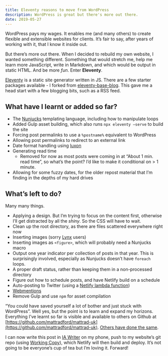 ```yaml
---
title: Eleventy reasons to move from WordPress
description: WordPress is great but there's more out there.
date: 2019-05-27
---
```


WordPress pays my wages. It enables me (and many others) to create flexible and extensible websites for clients. It’s fair to say, after years of working with it, that I know it inside out. 

But there’s more out there. When I decided to rebuild my own website, I wanted something different. Something that would stretch me, help me learn more JavaScript, write in Markdown, and which would be output in static HTML. And be more *fun*. Enter **Eleventy**. 

[Eleventy](https://www.11ty.io) is a static site generator written in JS. There are a few starter packages available - I forked from [eleventy-base-blog](https://github.com/11ty/eleventy-base-blog). This gave me a head start with a few blogging bits, such as a RSS feed. 

## What have I learnt or added so far?

- The [Nunjucks](https://mozilla.github.io/nunjucks/) templating language, including how to manipulate loops
- Added Gulp asset building, which also runs `npx eleventy —serve` to build the site
- Forcing post permalinks to use a `%postname%` equivalent to WordPress 
- Allowing post permalinks to redirect to an external link
- Date format handling using [luxon](https://moment.github.io/luxon/index.html) 
- Generating read time 
	- Removed for now as most posts were coming in at “About 1 min. read time”, so what’s the point? I’d like to make it conditional on > 1 minute.  
- Allowing for some fuzzy dates, for the older repost material that I’m finding in the depths of my hard drives

## What’s left to do?

Many many things. 

- Applying a design. But I’m trying to focus on the content first, otherwise I’ll get distracted by all the *shiny*. So the CSS will have to wait. 
- Clean up the root directory, as there are files scattered everywhere right now
- Inserting images (sorry [Lynx](https://lynx.browser.org) users)
- Inserting images as `<figure>`, which will probably need a Nunjucks macro
- Output one year indicator per collection of posts in that year. This is surprisingly involved, especially as Nunjucks doesn’t have `foreach` loops. 
- A proper draft status, rather than keeping them in a non-processed directory
- Figure out how to schedule posts, and have Netlify build on a schedule
- Auto-posting to Twitter (using a [Netlify lambda function](https://www.netlify.com/docs/functions/))
- [Webmentions](https://indieweb.org/Webmention)
- Remove Gulp and use `npm` for asset compilation

“You could have saved yourself a lot of bother and just stuck with WordPress”. Well yes, but the point is to learn and expand my horizons. Everything I’ve learnt so far is visible and available to others on Github at [https://github.com/mattradford/mattrad-uk](https://github.com/mattradford/mattrad-uk). [Others have done the same](https://www.11ty.io/docs/sites/). 

I can now write this post in [IA Writer](https://ia.net/writer) on my phone, push to my website’s git repo (using [Working Copy](https://workingcopyapp.com)), which Netlify will then build and deploy. It’s not going to be everyone’s cup of tea but I’m loving it. Forward!